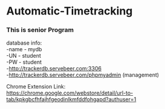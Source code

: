 # Automatic-Timetracking
### This is senior Program

database info:<br />
-name - mydb<br />
-UN - student<br />
-PW - student<br />
-http://trackerdb.servebeer.com:3306<br />
-http://trackerdb.servebeer.com/phpmyadmin (management)<br />

Chrome Extension Link:<br />
https://chrome.google.com/webstore/detail/url-to-tab/kpkgbcfhfajhfgeodinlkmfddfohgapd?authuser=1
